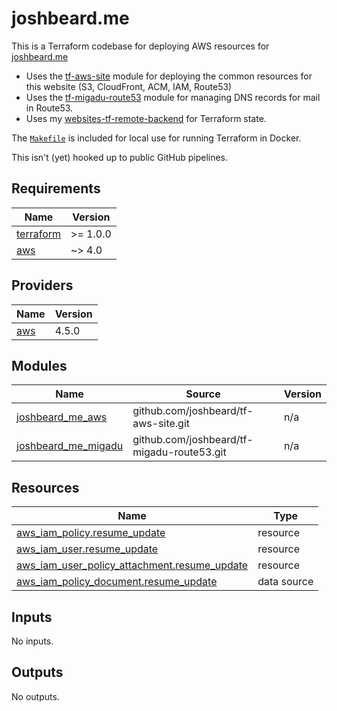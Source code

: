 # joshbeard.me

This is a Terraform codebase for deploying AWS resources for
[joshbeard.me](https://joshbeard.me)

* Uses the [tf-aws-site](https://github.com/joshbeard/tf-aws-site) module for
  deploying the common resources for this website (S3, CloudFront, ACM, IAM, Route53)
* Uses the [tf-migadu-route53](https://github.com/joshbeard/tf-migadu-route53)
  module for managing DNS records for mail in Route53.
* Uses my [websites-tf-remote-backend](https://github.com/joshbeard/websites-tf-remote-backend) for Terraform state.

The [`Makefile`](Makefile) is included for local use for running Terraform in Docker.

This isn't (yet) hooked up to public GitHub pipelines.

<!-- BEGIN_TF_DOCS -->
## Requirements

| Name | Version |
|------|---------|
| <a name="requirement_terraform"></a> [terraform](#requirement\_terraform) | >= 1.0.0 |
| <a name="requirement_aws"></a> [aws](#requirement\_aws) | ~> 4.0 |

## Providers

| Name | Version |
|------|---------|
| <a name="provider_aws"></a> [aws](#provider\_aws) | 4.5.0 |

## Modules

| Name | Source | Version |
|------|--------|---------|
| <a name="module_joshbeard_me_aws"></a> [joshbeard\_me\_aws](#module\_joshbeard\_me\_aws) | github.com/joshbeard/tf-aws-site.git | n/a |
| <a name="module_joshbeard_me_migadu"></a> [joshbeard\_me\_migadu](#module\_joshbeard\_me\_migadu) | github.com/joshbeard/tf-migadu-route53.git | n/a |

## Resources

| Name | Type |
|------|------|
| [aws_iam_policy.resume_update](https://registry.terraform.io/providers/hashicorp/aws/latest/docs/resources/iam_policy) | resource |
| [aws_iam_user.resume_update](https://registry.terraform.io/providers/hashicorp/aws/latest/docs/resources/iam_user) | resource |
| [aws_iam_user_policy_attachment.resume_update](https://registry.terraform.io/providers/hashicorp/aws/latest/docs/resources/iam_user_policy_attachment) | resource |
| [aws_iam_policy_document.resume_update](https://registry.terraform.io/providers/hashicorp/aws/latest/docs/data-sources/iam_policy_document) | data source |

## Inputs

No inputs.

## Outputs

No outputs.
<!-- END_TF_DOCS -->
